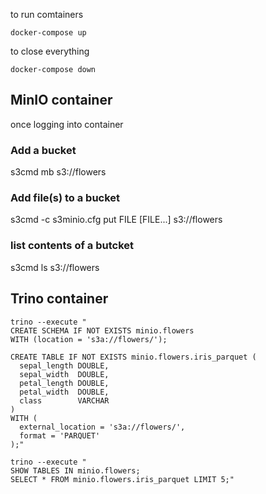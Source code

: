 to run comtainers

```
docker-compose up
```

to close everything

```
docker-compose down
```




## MinIO container

once logging into container

### Add a bucket

s3cmd mb s3://flowers

### Add file(s) to a bucket

s3cmd -c s3minio.cfg put FILE [FILE...] s3://flowers

### list contents of a butcket

s3cmd ls s3://flowers


## Trino container

```
trino --execute "
CREATE SCHEMA IF NOT EXISTS minio.flowers
WITH (location = 's3a://flowers/');

CREATE TABLE IF NOT EXISTS minio.flowers.iris_parquet (
  sepal_length DOUBLE,
  sepal_width  DOUBLE,
  petal_length DOUBLE,
  petal_width  DOUBLE,
  class        VARCHAR
)
WITH (
  external_location = 's3a://flowers/',
  format = 'PARQUET'
);"

trino --execute "
SHOW TABLES IN minio.flowers;
SELECT * FROM minio.flowers.iris_parquet LIMIT 5;"
```
